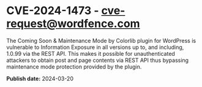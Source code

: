 # CVE-2024-1473 - cve-request@wordfence.com

The Coming Soon & Maintenance Mode by Colorlib plugin for WordPress is vulnerable to Information Exposure in all versions up to, and including, 1.0.99 via the REST API. This makes it possible for unauthenticated attackers to obtain post and page contents via REST API thus bypassing maintenance mode protection provided by the plugin.

**Publish date:** 2024-03-20
